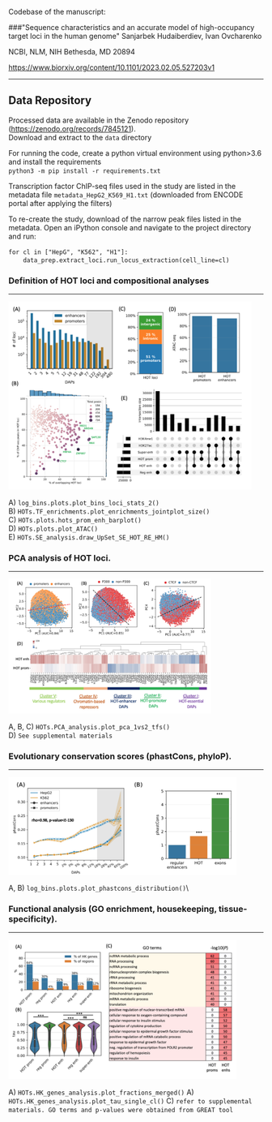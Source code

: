 Codebase of the manuscript:

###"Sequence characteristics and an accurate model of high-occupancy target loci in the human genome" 
Sanjarbek Hudaiberdiev, Ivan Ovcharenko 

NCBI, NLM, NIH
Bethesda, MD 20894

https://www.biorxiv.org/content/10.1101/2023.02.05.527203v1
*********

Data Repository
-------

Processed data are available in the Zenodo repository (https://zenodo.org/records/7845121).  
Download and extract to the `data` directory

For running the code, create a python virtual environment using python>3.6 and install the requirements\
`python3 -m pip install -r requirements.txt`

Transcription factor ChIP-seq files used in the study are listed in the metadata file `metadata_HepG2_K569_H1.txt` (downloaded from ENCODE portal after applying the filters) 

To re-create the study, download of the narrow peak files listed in the metadata. Open an iPython console and navigate to the project directory and run: 

```
for cl in ["HepG", "K562", "H1"]:
    data_prep.extract_loci.run_locus_extraction(cell_line=cl)
```

### Definition of HOT loci and compositional analyses
***

<img src="./data/Figure1.png" width="480">

A) `log_bins.plots.plot_bins_loci_stats_2()`\
B) `HOTs.TF_enrichments.plot_enrichments_jointplot_size()`\
C) `HOTs.plots.hots_prom_enh_barplot()`\
D) `HOTs.plots.plot_ATAC()`\
E) `HOTs.SE_analysis.draw_UpSet_SE_HOT_RE_HM()`

### PCA analysis of HOT loci.
***

<img src="./data/Figure2.png" width="400">

A, B, C) `HOTs.PCA_analysis.plot_pca_1vs2_tfs()`\
D) `See supplemental materials`

### Evolutionary conservation scores (phastCons, phyloP).
***

<img src="./data/Figure3.png" width="450">

A, B) `log_bins.plots.plot_phastcons_distribution()`\


### Functional analysis (GO enrichment, housekeeping, tissue-specificity).
***

<img src="./data/Figure4.png" width="450">

A) `HOTs.HK_genes_analysis.plot_fractions_merged()`
A) `HOTs.HK_genes_analysis.plot_tau_single_cl()`
C) `refer to supplemental materials. GO terms and p-values were obtained from GREAT tool`


